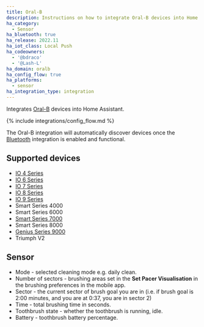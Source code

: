 ```yaml
---
title: Oral-B
description: Instructions on how to integrate Oral-B devices into Home Assistant.
ha_category:
  - Sensor
ha_bluetooth: true
ha_release: 2022.11
ha_iot_class: Local Push
ha_codeowners:
  - '@bdraco'
  - '@Lash-L'
ha_domain: oralb
ha_config_flow: true
ha_platforms:
  - sensor
ha_integration_type: integration
---
```


Integrates [Oral-B](https://oralb.com/) devices into Home Assistant.

{% include integrations/config_flow.md %}

The Oral-B integration will automatically discover devices once the [Bluetooth](/integrations/bluetooth) integration is enabled and functional.

## Supported devices

- [IO 4 Series](https://oralb.com/en-us/products/electric-toothbrushes/oralbio)
- [IO 6 Series](https://oralb.com/en-us/products/electric-toothbrushes/io-series-6-electric-toothbrush-gray-opal/)
- [IO 7 Series](https://oralb.com/en-us/products/electric-toothbrushes/oralbio)
- [IO 8 Series](https://oralb.com/en-us/products/electric-toothbrushes/oralbio)
- [IO 9 Series](https://oralb.com/en-us/products/electric-toothbrushes/oralbio)
- Smart Series 4000
- Smart Series 6000
- [Smart Series 7000](https://oralb.com/en-us/products/electric-toothbrushes/smart-7000-rechargeable-electric-toothbrush/)
- Smart Series 8000
- [Genius Series 9000](https://oralb.com/en-us/products/electric-toothbrushes/genius-9600-rechargeable-electric-toothbrush-white/)
- Triumph V2

## Sensor

* Mode - selected cleaning mode e.g. daily clean.
* Number of sectors - brushing areas set in the **Set Pacer Visualisation** in the brushing preferences in the mobile app.
* Sector - the current sector of brush goal you are in (i.e. if brush goal is 2:00 minutes, and you are at 0:37, you are in sector 2)
* Time - total brushing time in seconds.
* Toothbrush state - whether the toothbrush is running, idle.
* Battery - toothbrush battery percentage.
